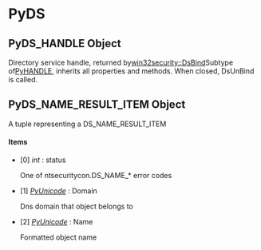 # PyDS

## PyDS_HANDLE Object

Directory service handle, returned by[win32security::DsBind](win32security.md#win32securitydsbind)Subtype of[PyHANDLE](#pyhandle), inherits all properties and methods.
When closed, DsUnBind is called.

## PyDS_NAME_RESULT_ITEM Object

A tuple representing a DS_NAME_RESULT_ITEM

#### Items


  - [0] *int* : status

    One of ntsecuritycon.DS_NAME_* error codes

  - [1] *[PyUnicode](#pyunicode)* : Domain

    Dns domain that object belongs to

  - [2] *[PyUnicode](#pyunicode)* : Name

    Formatted object name
